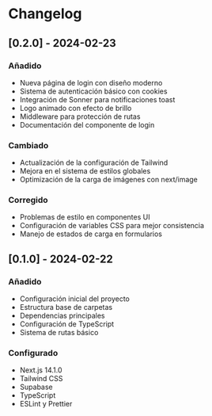 # Changelog

## [0.2.0] - 2024-02-23

### Añadido

- Nueva página de login con diseño moderno
- Sistema de autenticación básico con cookies
- Integración de Sonner para notificaciones toast
- Logo animado con efecto de brillo
- Middleware para protección de rutas
- Documentación del componente de login

### Cambiado

- Actualización de la configuración de Tailwind
- Mejora en el sistema de estilos globales
- Optimización de la carga de imágenes con next/image

### Corregido

- Problemas de estilo en componentes UI
- Configuración de variables CSS para mejor consistencia
- Manejo de estados de carga en formularios

## [0.1.0] - 2024-02-22

### Añadido

- Configuración inicial del proyecto
- Estructura base de carpetas
- Dependencias principales
- Configuración de TypeScript
- Sistema de rutas básico

### Configurado

- Next.js 14.1.0
- Tailwind CSS
- Supabase
- TypeScript
- ESLint y Prettier
